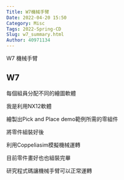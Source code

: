 ```yaml
---
Title: W7機械手臂
Date: 2022-04-20 15:50
Category: Misc
Tags: 2022-Spring-CD
Slug: w7_summary.html
Author: 40971134
---
```


W7 機械手臂

<!-- PELICAN_END_SUMMARY -->

W7
----
每個組員分配不同的繪圖軟體

我是利用NX12軟體

繪製出Pick and Place demo範例所需的零組件

將零件組裝好後

利用Coppeliasim模擬機械運轉

目前零件畫好也也組裝完畢

研究程式碼讓機械手臂可以正常運轉